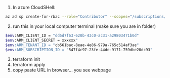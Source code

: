 1. In azure CloudSHell:
```sh
az ad sp create-for-rbac --role="Contributor" --scopes="/subscriptions/your-subscription-id"
```
2. run this in your local computer terminal (make sure you are in folder)

```sh
$env:ARM_CLIENT_ID = "dd5d7f63-620b-43c0-ac31-a29803471b0d"
$env:ARM_CLIENT_SECRET = xxxxxx"
$env:ARM_TENANT_ID = "cb561bac-8eae-4e86-979a-765c514af3ae"
$env:ARM_SUBSCRIPTION_ID = "547f4c97-23fe-44de-9171-759dbe20dc93"
```

3. terraform init
4. terraform apply
5. copy paste URL in browser... you see webpage
